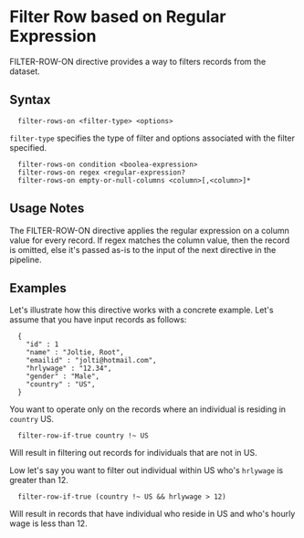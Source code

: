# Filter Row based on Regular Expression

FILTER-ROW-ON directive provides a way to filters records from the dataset.

## Syntax
```
  filter-rows-on <filter-type> <options>
```

```filter-type``` specifies the type of filter and options associated with the filter specified.

```
  filter-rows-on condition <boolea-expression>
  filter-rows-on regex <regular-expression?
  filter-rows-on empty-or-null-columns <column>[,<column>]*
```

## Usage Notes

The FILTER-ROW-ON directive applies the regular expression on a column value for every record.
 If regex matches the column value, then the record is omitted, else it's passed as-is to the input of the
 next directive in the pipeline.

## Examples

Let's illustrate how this directive works with a concrete example.
Let's assume that you have input records as follows:

```
  {
    "id" : 1
    "name" : "Joltie, Root",
    "emailid" : "jolti@hotmail.com",
    "hrlywage" : "12.34",
    "gender" : "Male",
    "country" : "US",
  }
```

You want to operate only on the records where an individual is residing in ```country``` US.

```
  filter-row-if-true country !~ US
```

Will result in filtering out records for individuals that are not in US.

Low let's say you want to filter out individual within US who's ```hrlywage``` is greater than 12.

```
  filter-row-if-true (country !~ US && hrlywage > 12)
```

Will result in records that have individual who reside in US and who's hourly wage is less than 12.
